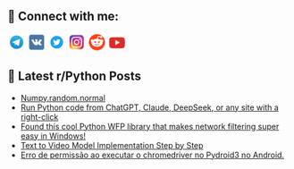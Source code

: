 ## 🔎 Connect with me:
[<img src="https://github.com/bullbesh/bullbesh/blob/main/images/Telegram.png" width="32" height="32" />](https://t.me/bullbesh)
[<img src="https://github.com/bullbesh/bullbesh/blob/main/images/VK.png" width="32" height="32" />](https://vk.com/bullbesh)
[<img src="https://github.com/bullbesh/bullbesh/blob/main/images/Twitter.png" width="32" height="32" />](https://twitter.com/bullbesh1)
[<img src="https://github.com/bullbesh/bullbesh/blob/main/images/Instagram.png" width="32" height="32" />](https://www.instagram.com/bullbesh)
[<img src="https://github.com/bullbesh/bullbesh/blob/main/images/Reddit.png" width="32" height="32" />](https://www.reddit.com/user/bullbesh)
[<img src="https://github.com/bullbesh/bullbesh/blob/main/images/YouTube.png" width="32" height="32" />](https://www.youtube.com/channel/UCtfjRs6uzgq5mfm8S06WTcg)

## 📕 Latest r/Python Posts
<!-- BLOG-POST-LIST:START -->
- [Numpy.random.normal](https://www.reddit.com/r/Python/comments/1igpct0/numpyrandomnormal/)
- [Run Python code from ChatGPT, Claude, DeepSeek, or any site with a right-click](https://www.reddit.com/r/Python/comments/1igpc7p/run_python_code_from_chatgpt_claude_deepseek_or/)
- [Found this cool Python WFP library that makes network filtering super easy in Windows!](https://www.reddit.com/r/Python/comments/1ign06a/found_this_cool_python_wfp_library_that_makes/)
- [Text to Video Model Implementation Step by Step](https://www.reddit.com/r/Python/comments/1iggbcu/text_to_video_model_implementation_step_by_step/)
- [Erro de permissão ao executar o chromedriver no Pydroid3 no Android.](https://www.reddit.com/r/Python/comments/1igfs28/erro_de_permissão_ao_executar_o_chromedriver_no/)
<!-- BLOG-POST-LIST:END -->
